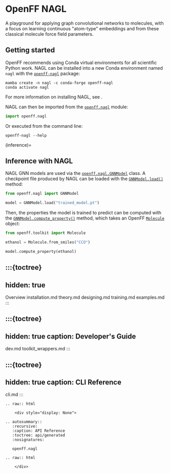 # OpenFF NAGL

A playground for applying graph convolutional networks to molecules, with a focus on learning continuous "atom-type" embeddings and from these classical molecule force field parameters.

## Getting started

OpenFF recommends using Conda virtual environments for all scientific Python work. NAGL can be installed into a new Conda environment named `nagl` with the [`openff-nagl`] package:

```shell
mamba create -n nagl -c conda-forge openff-nagl
conda activate nagl
```

For more information on installing NAGL, see [](installation.md).

NAGL can then be imported from the [`openff.nagl`] module:

```python
import openff.nagl
```

Or executed from the command line:

```shell
openff-nagl --help
```

[`openff-nagl`]: https://anaconda.org/conda-forge/openff-nagl
[`openff.nagl`]: openff.nagl

(inference)=
## Inference with NAGL

NAGL GNN models are used via the [`openff.nagl.GNNModel`] class. A checkpoint file produced by NAGL can be loaded with the [`GNNModel.load()`] method:

```python
from openff.nagl import GNNModel

model = GNNModel.load("trained_model.pt")
```

Then, the properties the model is trained to predict can be computed with the [`GNNModel.compute_property()`] method, which takes an OpenFF [`Molecule`] object:

```python
from openff.toolkit import Molecule

ethanol = Molecule.from_smiles("CCO")

model.compute_property(ethanol)
```

[`openff.nagl.GNNModel`]: openff.nagl.GNNModel
[`GNNModel.load()`]: openff.nagl.GNNModel.load
[`GNNModel.compute_property()`]: openff.nagl.GNNModel.compute_property
[`Molecule`]: openff.toolkit.topology.Molecule

:::{toctree}
---
hidden: true
---

Overview <self>
installation.md
theory.md
designing.md
training.md
examples.md
:::

:::{toctree}
---
hidden: true
caption: Developer's Guide
---

dev.md
toolkit_wrappers.md
:::

:::{toctree}
---
hidden: true
caption: CLI Reference
---

cli.md
:::


<!--
The autosummary directive renders to rST,
so we must use eval-rst here
-->
```{eval-rst}
.. raw:: html

    <div style="display: None">

.. autosummary::
   :recursive:
   :caption: API Reference
   :toctree: api/generated
   :nosignatures:

   openff.nagl

.. raw:: html

    </div>
```